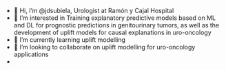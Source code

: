- 👋 Hi, I’m @jdsubiela, Urologist at Ramón y Cajal Hospital
- 👀 I’m interested in Training explanatory predictive models based on ML and DL for prognostic predictions in genitourinary tumors, as well as the development of uplift models for causal explanations in uro-oncology
- 🌱 I’m currently learning uplift modelling
- 💞️ I’m looking to collaborate on uplift modelling for uro-oncology applications
- 

<!---
jdsubiela/jdsubiela is a ✨ special ✨ repository because its `README.md` (this file) appears on your GitHub profile.
You can click the Preview link to take a look at your changes.
--->
